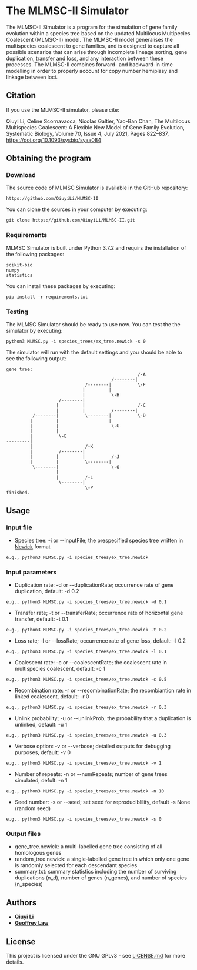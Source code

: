 # The MLMSC-II Simulator

The MLMSC-II Simulator is a program for the simulation of gene family evolution within a species tree based on the updated Multilocus Multipecies Coalescent (MLMSC-II) model. The MLMSC-II model generalises the multispecies coalescent to gene families, and is designed to capture all possible scenarios that can arise through incomplete lineage sorting, gene duplication, transfer and loss, and any interaction between these processes. The MLMSC-II combines forward- and backward-in-time modelling in order to properly account for copy number hemiplasy and linkage between loci. 

## Citation
If you use the MLMSC-II simulator, please cite:

Qiuyi Li, Celine Scornavacca, Nicolas Galtier, Yao-Ban Chan, The Multilocus Multispecies Coalescent: A Flexible New Model of Gene Family Evolution, Systematic Biology, Volume 70, Issue 4, July 2021, Pages 822–837, https://doi.org/10.1093/sysbio/syaa084
## Obtaining the program

### Download

The source code of MLMSC Simulator is available in the GitHub repository:
```
https://github.com/QiuyiLi/MLMSC-II
```
You can clone the sources in your computer by executing:
```
git clone https://github.com/QiuyiLi/MLMSC-II.git
```

### Requirements
MLMSC Simulator is built under Python 3.7.2 and requirs the installation of the following packages: 
```
scikit-bio
numpy
statistics
```
You can install these packages by executing:
```
pip install -r requirements.txt
```
### Testing

The MLMSC Simulator should be ready to use now. You can test the the simulator by executing:
```
python3 MLMSC.py -i species_trees/ex_tree.newick -s 0
```
The simulator will run with the default settings and you should be able to see the following output:
```
gene tree:
                                                  /-A
                                        /--------|
                              /--------|          \-F
                             |         |
                             |          \-H
                    /--------|
                   |         |                    /-C
                   |         |          /--------|
          /--------|          \--------|          \-D
         |         |                   |
         |         |                    \-G
         |         |
         |          \-E
---------|
         |                    /-K
         |          /--------|
         |         |         |          /-J
         |         |          \--------|
          \--------|                    \-O
                   |
                   |          /-L
                    \--------|
                              \-P
finished.
```

##  Usage

### Input file
* Species tree: -i or --inputFile; the prespecified species tree written in [Newick](https://en.wikipedia.org/wiki/Newick_format) format
```
e.g., python3 MLMSC.py -i species_trees/ex_tree.newick
```

### Input parameters

* Duplication rate: -d or --duplicationRate; occurrence rate of gene duplication, default: -d 0.2
```
e.g., python3 MLMSC.py -i species_trees/ex_tree.newick -d 0.1
```
  
* Transfer rate; -t or --transferRate; occurrence rate of horizontal gene transfer, default: -t 0.1
```
e.g., python3 MLMSC.py -i species_trees/ex_tree.newick -t 0.2
```
  
* Loss rate; -l or --lossRate; occurrence rate of gene loss, default: -l 0.2
```
e.g., python3 MLMSC.py -i species_trees/ex_tree.newick -l 0.1
```

* Coalescent rate: -c or --coalescentRate; the coalescent rate in multispecies coalescent, default: -c 1
```
e.g., python3 MLMSC.py -i species_trees/ex_tree.newick -c 0.5
```
  
* Recombination rate: -r or --recombinationRate; the recombiantion rate in linked coalescent, default: -r 0
```
e.g., python3 MLMSC.py -i species_trees/ex_tree.newick -r 0.3
```
  
* Unlink probability; -u or --unlinkProb; the probability that a duplication is unlinked, default: -u 1
```
e.g., python3 MLMSC.py -i species_trees/ex_tree.newick -u 0.3
```
  
* Verbose option: -v or --verbose; detailed outputs for debugging purposes, default: -v 0
```
e.g., python3 MLMSC.py -i species_trees/ex_tree.newick -v 1
```

* Number of repeats: -n or --numRepeats; number of gene trees simulated, defult: -n 1
```
e.g., python3 MLMSC.py -i species_trees/ex_tree.newick -n 10
```

* Seed number: -s or --seed; set seed for reproduciblility, default -s None (random seed)
```
e.g., python3 MLMSC.py -i species_trees/ex_tree.newick -s 0
```

### Output files
* gene_tree.newick: a multi-labelled gene tree consisting of all homologous genes
* random_tree.newick: a single-labelled gene tree in which only one gene is randomly selected for each descendant species 
* summary.txt: summary statistics including the number of surviving duplications (n_d), number of genes (n_genes), and number of species (n_species)

## Authors

* **Qiuyi Li** 
* **[Geoffrey Law](https://github.com/luojiahai)**

## License

This project is licensed under the GNU GPLv3 - see [LICENSE.md](LICENSE.md) for more details.


